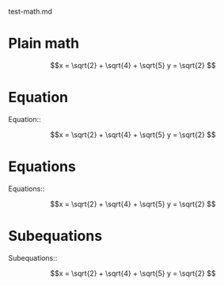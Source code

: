 test-math.md

# Plain math

```math
x = \sqrt{2} + \sqrt{4} + \sqrt{5}

y = \sqrt{2} 
```

# Equation

Equation::

```math
x = \sqrt{2} + \sqrt{4} + \sqrt{5}

y = \sqrt{2} 
```

# Equations

Equations::

```math
x = \sqrt{2} + \sqrt{4} + \sqrt{5}

y = \sqrt{2} 
```

# Subequations

Subequations::

```math
x = \sqrt{2} + \sqrt{4} + \sqrt{5}

y = \sqrt{2} 
```
